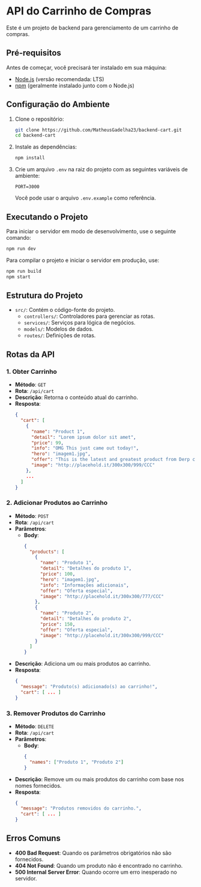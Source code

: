 # API do Carrinho de Compras

Este é um projeto de backend para gerenciamento de um carrinho de compras.

## Pré-requisitos

Antes de começar, você precisará ter instalado em sua máquina:

- [Node.js](https://nodejs.org/) (versão recomendada: LTS)
- [npm](https://www.npmjs.com/) (geralmente instalado junto com o Node.js)

## Configuração do Ambiente

1. Clone o repositório:

   ```bash
   git clone https://github.com/MatheusGadelha23/backend-cart.git
   cd backend-cart
   ```

2. Instale as dependências:

   ```bash
   npm install
   ```

3. Crie um arquivo `.env` na raiz do projeto com as seguintes variáveis de ambiente:

   ```plaintext
   PORT=3000
   ```

   Você pode usar o arquivo `.env.example` como referência.

## Executando o Projeto

Para iniciar o servidor em modo de desenvolvimento, use o seguinte comando:

```bash
npm run dev
```

Para compilar o projeto e iniciar o servidor em produção, use:

```bash
npm run build
npm start
```

## Estrutura do Projeto

- `src/`: Contém o código-fonte do projeto.
  - `controllers/`: Controladores para gerenciar as rotas.
  - `services/`: Serviços para lógica de negócios.
  - `models/`: Modelos de dados.
  - `routes/`: Definições de rotas.

## Rotas da API

### 1. Obter Carrinho

- **Método**: `GET`
- **Rota**: `/api/cart`
- **Descrição**: Retorna o conteúdo atual do carrinho.
- **Resposta**:
  ```json
  {
    "cart": [
      {
        "name": "Product 1",
        "detail": "Lorem ipsum dolor sit amet",
        "price": 99,
        "info": "OMG This just came out today!",
        "hero": "imagem1.jpg",
        "offer": "This is the latest and greatest product from Derp corp.",
        "image": "http://placehold.it/300x300/999/CCC"
      },
      ...
    ]
  }
  ```

### 2. Adicionar Produtos ao Carrinho

- **Método**: `POST`
- **Rota**: `/api/cart`
- **Parâmetros**:
  - **Body**:
    ```json
    {
      "products": [
        {
          "name": "Produto 1",
          "detail": "Detalhes do produto 1",
          "price": 100,
          "hero": "imagem1.jpg",
          "info": "Informações adicionais",
          "offer": "Oferta especial",
          "image": "http://placehold.it/300x300/777/CCC"
        },
        {
          "name": "Produto 2",
          "detail": "Detalhes do produto 2",
          "price": 150,
          "offer": "Oferta especial",
          "image": "http://placehold.it/300x300/999/CCC"
        }
      ]
    }
    ```
- **Descrição**: Adiciona um ou mais produtos ao carrinho.
- **Resposta**:
  ```json
  {
    "message": "Produto(s) adicionado(s) ao carrinho!",
    "cart": [ ... ]
  }
  ```

### 3. Remover Produtos do Carrinho

- **Método**: `DELETE`
- **Rota**: `/api/cart`
- **Parâmetros**:
  - **Body**:
    ```json
    {
      "names": ["Produto 1", "Produto 2"]
    }
    ```
- **Descrição**: Remove um ou mais produtos do carrinho com base nos nomes fornecidos.
- **Resposta**:
  ```json
  {
    "message": "Produtos removidos do carrinho.",
    "cart": [ ... ]
  }
  ```

## Erros Comuns

- **400 Bad Request**: Quando os parâmetros obrigatórios não são fornecidos.
- **404 Not Found**: Quando um produto não é encontrado no carrinho.
- **500 Internal Server Error**: Quando ocorre um erro inesperado no servidor.
